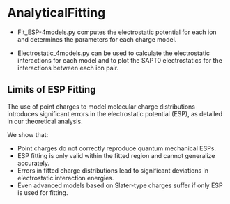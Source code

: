 AnalyticalFitting
=================
        
+ Fit_ESP-4models.py computes the electrostatic potential for each ion and determines the parameters for each charge model.

+ Electrostatic_4models.py can be used to calculate the electrostatic interactions for each model and to plot the SAPT0 electrostatics for the interactions between each ion pair.


## Limits of ESP Fitting

The use of point charges to model molecular charge distributions introduces significant errors in the electrostatic potential (ESP), as detailed in our theoretical analysis.

We show that:

- Point charges do not correctly reproduce quantum mechanical ESPs.
- ESP fitting is only valid within the fitted region and cannot generalize accurately.
- Errors in fitted charge distributions lead to significant deviations in electrostatic interaction energies.
- Even advanced models based on Slater-type charges suffer if only ESP is used for fitting.

